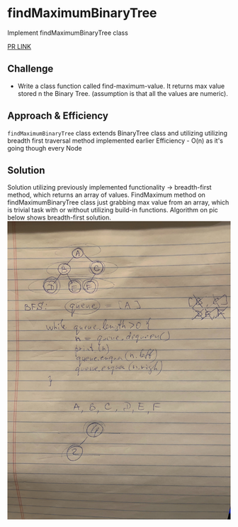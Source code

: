# findMaximumBinaryTree
Implement findMaximumBinaryTree class 

[PR LINK](https://github.com/NadyaIlinskiy/data-structures-and-algorithms-2/pull/20)

## Challenge
* Write a class function called find-maximum-value. It returns max value stored n the Binary Tree.
(assumption is that all the values are numeric).

## Approach & Efficiency
 
 `findMaximumBinaryTree` class extends BinaryTree class and utilizing utilizing 
 breadth first traversal method implemented earlier
Efficiency - O(n) as it's going though every Node

## Solution
Solution utilizing previously implemented functionality ->  breadth-first method, which returns an array of values. 
FindMaximum method on findMaximumBinaryTree class just grabbing max value from an array, which is trivial task with or without utilizing build-in functions.
Algorithm on pic below shows breadth-first solution.
![solution for insertShiftArray](/assets/breadth-first.jpg)
